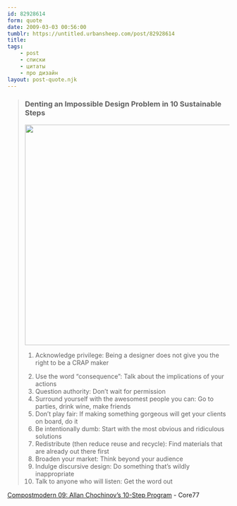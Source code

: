 ```yaml
---
id: 82928614
form: quote
date: 2009-03-03 00:56:00
tumblr: https://untitled.urbansheep.com/post/82928614
title: 
tags:
    - post
    - списки
    - цитаты
    - про дизайн
layout: post-quote.njk
---
```


<blockquote>
<h3>Denting an Impossible Design Problem in 10 Sustainable Steps</h3>

<img src="http://s3files.core77.com/blog/images/cm09_allanlist.jpg" border="0" width="500"/><ol><li>Acknowledge privilege: Being a designer does not give you the right to be a CRAP maker</li>
<li>Use the word &ldquo;consequence&rdquo;: Talk about the implications of your actions</li>
<li>Question authority: Don&rsquo;t wait for permission</li>
<li>Surround yourself with the awesomest people you can: Go to parties, drink wine, make friends</li>
<li>Don&rsquo;t play fair: If making something gorgeous will get your clients on board, do it</li>
<li>Be intentionally dumb: Start with the most obvious and ridiculous solutions</li>
<li>Redistribute (then reduce reuse and recycle): Find materials that are already out there first</li>
<li>Broaden your market: Think beyond your audience</li>
<li>Indulge discursive design: Do something that&rsquo;s wildly inappropriate</li>
<li>Talk to anyone who will listen: Get the word out</li>
</ol>
</blockquote>

<a href="http://www.core77.com/blog/events/compostmodern_09_allan_chochinovs_10step_program_12697.asp">Compostmodern 09: Allan Chochinov&rsquo;s 10-Step Program</a> - Core77
